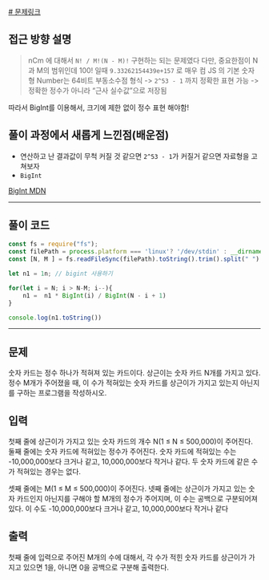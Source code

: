 
[# 문제링크](https://www.acmicpc.net/problem/2407)

## 접근 방향 설명
> nCm 에 대해서 `N! / M!(N - M)!` 구현하는 되는 문제였다 
> 다만, 중요한점이 N과 M의 범위인데 100! 일때 `9.33262154439e+157` 로 매우 컴 
> JS 의 기본 숫자형 Number는 64비트 부동소수점 형식 -> `2^53 - 1` 까지 정확한 표현 가능 -> 정확한 정수가 아니라 “근사 실수값”으로 저장됨

따라서 BigInt를 이용해서, 크기에 제한 없이 정수 표현 해야함! 

## 풀이 과정에서 새롭게 느낀점(배운점)

- 연산하고 난 결과값이 무척 커질 것 같으면 `2^53 - 1`가 커질거 같으면 자료형을 고쳐보자 
- `BigInt`  

[BigInt MDN](https://developer.mozilla.org/ko/docs/Web/JavaScript/Reference/Global_Objects/BigInt)

---

## 풀이 코드

```js
const fs = require("fs");
const filePath = process.platform === 'linux'? '/dev/stdin' : __dirname + '/input.txt';
const [N, M ] = fs.readFileSync(filePath).toString().trim().split(" ").map(Number);

let n1 = 1n; // bigint 사용하기

for(let i = N; i > N-M; i--){
    n1 =  n1 * BigInt(i) / BigInt(N - i + 1)
}

console.log(n1.toString())
```

---

## 문제
숫자 카드는 정수 하나가 적혀져 있는 카드이다. 상근이는 숫자 카드 N개를 가지고 있다. 정수 M개가 주어졌을 때, 이 수가 적혀있는 숫자 카드를 상근이가 가지고 있는지 아닌지를 구하는 프로그램을 작성하시오.

## 입력
첫째 줄에 상근이가 가지고 있는 숫자 카드의 개수 N(1 ≤ N ≤ 500,000)이 주어진다. 둘째 줄에는 숫자 카드에 적혀있는 정수가 주어진다. 숫자 카드에 적혀있는 수는 -10,000,000보다 크거나 같고, 10,000,000보다 작거나 같다. 두 숫자 카드에 같은 수가 적혀있는 경우는 없다.

셋째 줄에는 M(1 ≤ M ≤ 500,000)이 주어진다. 넷째 줄에는 상근이가 가지고 있는 숫자 카드인지 아닌지를 구해야 할 M개의 정수가 주어지며, 이 수는 공백으로 구분되어져 있다. 이 수도 -10,000,000보다 크거나 같고, 10,000,000보다 작거나 같다

## 출력
첫째 줄에 입력으로 주어진 M개의 수에 대해서, 각 수가 적힌 숫자 카드를 상근이가 가지고 있으면 1을, 아니면 0을 공백으로 구분해 출력한다.

